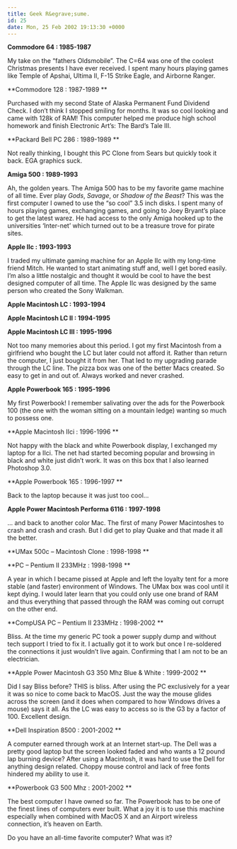 ```yaml
---
title: Geek R&egrave;sume.
id: 25
date: Mon, 25 Feb 2002 19:13:30 +0000
---
```


**Commodore 64 : 1985-1987**  

My take on the “fathers Oldsmobile”. The C=64 was one of the coolest Christmas presents I have ever received. I spent many hours playing games like Temple of Apshai, Ultima II, F-15 Strike Eagle, and Airborne Ranger.  

**Commodore 128 : 1987-1989 **  

Purchased with my second State of Alaska Permanent Fund Dividend Check. I don’t think I stopped smiling for months. It was so cool looking and came with 128k of RAM! This computer helped me produce high school homework and finish Electronic Art’s: The Bard’s Tale III.  

**Packard Bell PC 286 : 1989-1989 **  

Not really thinking, I bought this PC Clone from Sears but quickly took it back. EGA graphics suck.  

**Amiga 500 : 1989-1993**  

Ah, the golden years. The Amiga 500 has to be my favorite game machine of all time. Ever play *Gods*, *Savage*, or *Shadow of the Beast*? This was the first computer I owned to use the “so cool” 3.5 inch disks. I spent many of hours playing games, exchanging games, and going to Joey Bryant’s place to get the latest warez. He had access to the only Amiga hooked up to the universities ‘Inter-net’ which turned out to be a treasure trove for pirate sites.  

**Apple IIc : 1993-1993**  

I traded my ultimate gaming machine for an Apple IIc with my long-time friend Mitch. He wanted to start animating stuff and, well I get bored easily. I’m also a little nostalgic and thought it would be cool to have the best designed computer of all time. The Apple IIc was designed by the same person who created the Sony Walkman.  

**Apple Macintosh LC : 1993-1994**  

**Apple Macintosh LC II : 1994-1995**  

**Apple Macintosh LC III : 1995-1996**  

Not too many memories about this period. I got my first Macintosh from a girlfriend who bought the LC but later could not afford it. Rather than return the computer, I just bought it from her. That led to my upgrading parade through the LC line. The pizza box was one of the better Macs created. So easy to get in and out of. Always worked and never crashed.  

**Apple Powerbook 165 : 1995-1996**  

My first Powerbook! I remember salivating over the ads for the Powerbook 100 (the one with the woman sitting on a mountain ledge) wanting so much to possess one.  

**Apple Macintosh IIci : 1996-1996 **  

Not happy with the black and white Powerbook display, I exchanged my laptop for a IIci. The net had started becoming popular and browsing in black and white just didn’t work. It was on this box that I also learned Photoshop 3.0.  

**Apple Powerbook 165 : 1996-1997 **  

Back to the laptop because it was just too cool…  

**Apple Power Macintosh Performa 6116 : 1997-1998**  

… and back to another color Mac. The first of many Power Macintoshes to crash and crash and crash. But I did get to play Quake and that made it all the better.  

**UMax 500c – Macintosh Clone : 1998-1998 **  

**PC – Pentium II 233MHz : 1998-1998 **  

A year in which I became pissed at Apple and left the loyalty tent for a more stable (and faster) environment of Windows. The UMax box was cool until it kept dying. I would later learn that you could only use one brand of RAM and thus everything that passed through the RAM was coming out corrupt on the other end.  

**CompUSA PC – Pentium II 233MHz : 1998-2002 **  

Bliss. At the time my generic PC took a power supply dump and without tech support I tried to fix it. I actually got it to work but once I re-soldered the connections it just wouldn’t live again. Confirming that I am not to be an electrician.  

**Apple Power Macintosh G3 350 Mhz Blue & White : 1999-2002 **  

Did I say Bliss before? <span class="caps">THIS</span> is bliss. After using the PC exclusively for a year it was so nice to come back to MacOS. Just the way the mouse glides across the screen (and it does when compared to how Windows drives a mouse) says it all. As the LC was easy to access so is the G3 by a factor of 100. Excellent design.  

**Dell Inspiration 8500 : 2001-2002 **  

A computer earned through work at an Internet start-up. The Dell was a pretty good laptop but the screen looked faded and who wants a 12 pound lap burning device? After using a Macintosh, it was hard to use the Dell for anything design related. Choppy mouse control and lack of free fonts hindered my ability to use it.  

**Powerbook G3 500 Mhz : 2001-2002 **  

The best computer I have owned so far. The Powerbook has to be one of the finest lines of computers ever built. What a joy it is to use this machine especially when combined with MacOS X and an Airport wireless connection, it’s heaven on Earth.  

Do you have an all-time favorite computer? What was it?





